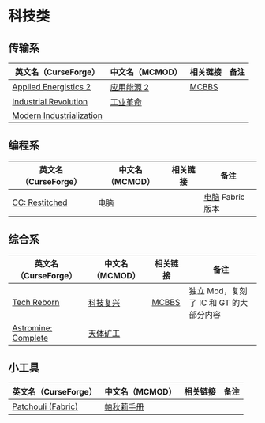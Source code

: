 # 科技类

## 传输系

| 英文名（CurseForge）                                                                              | 中文名（MCMOD）                                   | 相关链接                                              | 备注 |
| ------------------------------------------------------------------------------------------------- | ------------------------------------------------- | ----------------------------------------------------- | ---- |
| [Applied Energistics 2](https://www.curseforge.com/minecraft/mc-mods/applied-energistics-2)       | [应用能源 2](https://www.mcmod.cn/class/260.html) | [MCBBS](https://www.mcbbs.net/thread-798231-1-1.html) |      |
| [Industrial Revolution](https://www.curseforge.com/minecraft/mc-mods/industrial-revolution)       | [工业革命](https://www.mcmod.cn/class/2752.html)  |                                                       |      |
| [Modern Industrialization](https://www.curseforge.com/minecraft/mc-mods/modern-industrialization) |                                                   |                                                       |      |

## 编程系

| 英文名（CurseForge）                                                         | 中文名（MCMOD） | 相关链接 | 备注                                                     |
| ---------------------------------------------------------------------------- | --------------- | -------- | -------------------------------------------------------- |
| [CC: Restitched](https://www.curseforge.com/minecraft/mc-mods/cc-restitched) | 电脑            |          | [电脑](https://www.mcmod.cn/class/1681.html) Fabric 版本 |

## 综合系

| 英文名（CurseForge）                                                               | 中文名（MCMOD）                                  | 相关链接                                              | 备注                                   |
| ---------------------------------------------------------------------------------- | ------------------------------------------------ | ----------------------------------------------------- | -------------------------------------- |
| [Tech Reborn](https://www.curseforge.com/minecraft/mc-mods/techreborn)             | [科技复兴](https://www.mcmod.cn/class/558.html)  | [MCBBS](https://www.mcbbs.net/thread-777062-1-1.html) | 独立 Mod，复刻了 IC 和 GT 的大部分内容 |
| [Astromine: Complete](https://www.curseforge.com/minecraft/mc-mods/astromine-main) | [天体矿工](https://www.mcmod.cn/class/2832.html) |                                                       |                                        |

## 小工具

| 英文名（CurseForge）                                                                | 中文名（MCMOD）                                    | 相关链接 | 备注 |
| ----------------------------------------------------------------------------------- | -------------------------------------------------- | -------- | ---- |
| [Patchouli (Fabric)](https://www.curseforge.com/minecraft/mc-mods/patchouli-fabric) | [帕秋莉手册](https://www.mcmod.cn/class/1388.html) |          |      |
